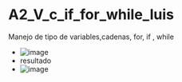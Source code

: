 # A2_V_c_if_for_while_luis
Manejo de tipo de variables,cadenas, for, if , while
- ![image](https://github.com/user-attachments/assets/0cd7b577-b6bc-4e85-b2fb-f63735466e88)
- resultado
- ![image](https://github.com/user-attachments/assets/741f9a07-bfb1-4e2b-a11e-aad72bfa60d1)
